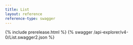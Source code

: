 ```yaml
---
title: List
layout: reference
reference-type: swagger
---
```


{% include prerelease.html %}
{% swagger /api-explorer/v4-0/List.swagger2.json %}
